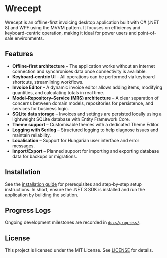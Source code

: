 # Wrecept

Wrecept is an offline-first invoicing desktop application built with C# (.NET 8) and WPF using the MVVM pattern. It focuses on efficiency and keyboard-centric operation, making it ideal for power users and point-of-sale environments.

## Features

- **Offline-first architecture** – The application works without an internet connection and synchronises data once connectivity is available.
- **Keyboard-centric UI** – All operations can be performed via keyboard shortcuts, streamlining workflows.
- **Invoice Editor** – A dynamic invoice editor allows adding items, modifying quantities, and calculating totals in real time.
- **Model–Repository–Service (MRS) architecture** – A clear separation of concerns between domain models, repositories for persistence, and services for business logic.
- **SQLite data storage** – Invoices and settings are persisted locally using a lightweight SQLite database with Entity Framework Core.
- **Theme support** – Customisable themes with a dedicated Theme Editor.
- **Logging with Serilog** – Structured logging to help diagnose issues and maintain reliability.
- **Localisation** – Support for Hungarian user interface and error messages.
- **Import/Export** – Planned support for importing and exporting database data for backups or migrations.

## Installation

See the [installation guide](docs/INSTALL.md) for prerequisites and step-by-step setup instructions. In short, ensure the .NET 8 SDK is installed and run the application by building the solution.

## Progress Logs

Ongoing development milestones are recorded in [`docs/progress/`](docs/progress/).

## License

This project is licensed under the MIT License. See [LICENSE](LICENSE) for details.
